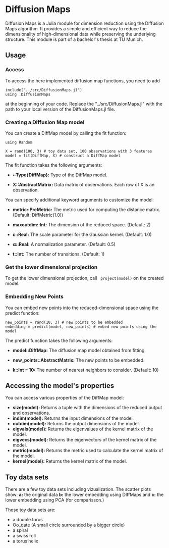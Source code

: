 
# Diffusion Maps

  

Diffusion Maps is a Julia module for dimension reduction using the Diffusion Maps algorithm. It provides a simple and efficient way to reduce the dimensionality of high-dimensional data while preserving the underlying structure. This module is part of a bachelor's thesis at TU Munich.

  

## Usage

  

### Access

  

To access the here implemented diffusion map functions, you need to add

  

```
include("../src/DiffusionMaps.jl")
using .DiffusionMaps
````

at the beginning of your code. Replace the "../src/DiffusionMaps.jl" with the path to your local version of the DiffusionMaps.jl file.

  

### Creating a Diffusion Map model

  

You can create a DiffMap model by calling the fit function:

  

```
using Random

X = rand(100, 3) # toy data set, 100 observations with 3 features
model = fit(DiffMap, X) # construct a DiffMap model

```

  

The fit function takes the following arguments:

  

- **::Type{DiffMap}:** Type of the DiffMap model.

- **X::AbstractMatrix:** Data matrix of observations. Each row of X is an observation.

You can specify additional keyword arguments to customize the model:

  

- **metric::PreMetric:** The metric used for computing the distance matrix. (Default: DiffMetric(1.0))

- **maxoutdim::Int:** The dimension of the reduced space. (Default: 2)

- **ɛ::Real:** The scale parameter for the Gaussian kernel. (Default: 1.0)

- **α::Real:** A normalization parameter. (Default: 0.5)

- **t::Int:** The number of transitions. (Default: 1)

  

### Get the lower dimensional projection

  

To get the lower dimensional projection, call  ``` project(model)``` on the created model.

  

### Embedding New Points

  

You can embed new points into the reduced-dimensional space using the predict function:

  

```
new_points = rand(10, 3) # new points to be embedded
embedding = predict(model, new_points) # embed new points using the model
```

The predict function takes the following arguments:

  

- **model::DiffMap:** The diffusion map model obtained from fitting.

- **new_points::AbstractMatrix:** The new points to be embedded.

- **k::Int = 10:** The number of nearest neighbors to consider. (Default: 10)

## Accessing the model's properties

You can access various properties of the DiffMap model:

- **size(model):** Returns a tuple with the dimensions of the reduced output and observations.
- **indim(model):** Returns the input dimensions of the model.
- **outdim(model):** Returns the output dimensions of the model.
- **eigvals(model):** Returns the eigenvalues of the kernel matrix of the model.
- **eigvecs(model):** Returns the eigenvectors of the kernel matrix of the model.
- **metric(model):** Returns the metric used to calculate the kernel matrix of the model.
- **kernel(model):** Returns the kernel matrix of the model.

## Toy data sets

There are a few toy data sets including vizualization. The scatter plots show: 
**a:** the original data 
**b:** the lower embedding using DIffMaps and 
**c:** the lower embedding using PCA (for comparisson.)

Those toy data sets are:
- a double torus
- Oo_date (A small circle surrounded by a bigger circle)
- a spiral
- a swiss roll
- a torus helix
